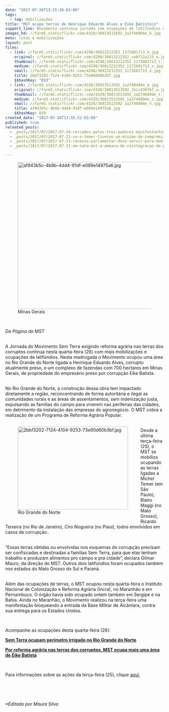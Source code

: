 ```yaml
---
date: "2017-07-26T13:25:26-03:00"
tags:
  - tag: mobilizações
title: "MST ocupa terras de Henrique Eduardo Alves e Eike Batista\n"
support_line: Movimento continua jornada com ocupações de latifúndios e órgãos públicos em doze estados em todas as regiões do país.
images_hd: //farm5.staticflickr.com/4320/36013513592_1a2f40d04e_b.jpg
menu: lutas e mobilizações
layout: post
files:
  - link: //farm5.staticflickr.com/4298/36013212352_1172b01713_b.jpg
    original: //farm5.staticflickr.com/4298/36013212352_ce0f12a215_o.jpg
    thumbnail: //farm5.staticflickr.com/4298/36013212352_1172b01713_t.jpg
    medium: //farm5.staticflickr.com/4298/36013212352_1172b01713_z.jpg
    small: //farm5.staticflickr.com/4298/36013212352_1172b01713_n.jpg
    title: 2bbf3202-7124-4104-9253-73e90d60b3bf.jpg
    $$hashKey: "033"
  - link: //farm5.staticflickr.com/4320/36013513592_1a2f40d04e_b.jpg
    original: //farm5.staticflickr.com/4320/36013513592_1bcc436fbf_o.jpg
    thumbnail: //farm5.staticflickr.com/4320/36013513592_1a2f40d04e_t.jpg
    medium: //farm5.staticflickr.com/4320/36013513592_1a2f40d04e_z.jpg
    small: //farm5.staticflickr.com/4320/36013513592_1a2f40d04e_n.jpg
    title: af943b5c-4b9b-4dd4-91df-e089e14975a6.jpg
    $$hashKey: 039
created_date: "2017-07-26T13:55:52-03:00"
published: true
releated_posts:
  - _posts/2017/07/2017-07-24-cercados-pelos-tres-poderes-manifestantes-reivindicam-a-restauracao-da-democracia.md
  - _posts/2017/07/2017-07-21-se-o-temer-tivesse-um-minimo-de-compromisso-com-o-povo-ele-renunciaria-diz-lula.md
  - _posts/2017/07/2017-07-21-recesso-parlamentar-deve-servir-para-mobilizacao-popular-apontam-oposicao-e-movimentos.md
  - _posts/2017/07/2017-07-21-em-nota-mst-a-ameaca-de-reintegracao-de-posse-do-porto-do-acu.md

---
```

<figure class="image"><img alt="af943b5c-4b9b-4dd4-91df-e089e14975a6.jpg" height="466" src="//farm5.staticflickr.com/4320/36013513592_1a2f40d04e_b.jpg" width="700" />
<figcaption>Minas Gerais</figcaption>
</figure>

<p>&nbsp;</p>

<p><em>Da P&aacute;gina do MST</em></p>

<p><br />
A Jornada do Movimento Sem Terra exigindo reforma agr&aacute;ria nas terras dos corruptos continua nesta quarta-feira (26) com mais mobiliza&ccedil;&otilde;es e ocupa&ccedil;&otilde;es de latif&uacute;ndios. Nesta madrugada o Movimento ocupou uma &aacute;rea no Rio Grande do Norte ligada a Henrique Eduardo Alves, corrupto atualmente preso, e um complexo de fazendas com 700 hectares em Minas Gerais, de propriedade do empres&aacute;rio preso por corrup&ccedil;&atilde;o Eike Batista.</p>

<p><br />
No Rio Grande do Norte, a constru&ccedil;&atilde;o dessa obra tem impactado diretamente a regi&atilde;o, reconcentrando de forma autorit&aacute;ria e ilegal as comunidades rurais e as &aacute;reas de assentamentos, sem indeniza&ccedil;&atilde;o justa, expulsando as fam&iacute;lias do campo para viverem nas periferias das cidades, em detrimento da instala&ccedil;&atilde;o das empresas do agroneg&oacute;cio. O MST cobra a realiza&ccedil;&atilde;o de um Programa de Reforma Agr&aacute;ria Popular.</p>

<figure class="image" style="float:left"><img alt="2bbf3202-7124-4104-9253-73e90d60b3bf.jpg" height="263" src="//farm5.staticflickr.com/4298/36013212352_1172b01713_b.jpg" width="350" />
<figcaption>Rio Grande do Norte</figcaption>
</figure>

<p><br />
Desde a &uacute;ltima ter&ccedil;a-feira (25), o MST se mobiliza ocupando as terras ligadas a Michel Temer (em S&atilde;o Paulo), Blairo Maggi (no Mato Grosso), Ricardo Teixeira (no Rio de Janeiro), Ciro Nogueira (no Piaui), todos envolvidos em casos de corrup&ccedil;&atilde;o..&nbsp;</p>

<p><br />
&ldquo;Essas terras obtidas ou envolvidas nos esquemas de corrup&ccedil;&atilde;o precisam ser confiscadas e destinadas a fam&iacute;lias Sem Terra, para que elas tenham trabalho e produzam alimentos pro campo e pra cidade&rdquo;, declara Gilmar Mauro, da dire&ccedil;&atilde;o do MST. Outros dois latif&uacute;ndios foram ocupados tamb&eacute;m nos estados do Mato Grosso do Sul e Paran&aacute;.</p>

<p><br />
Al&eacute;m das ocupa&ccedil;&otilde;es de terras, o MST ocupou nesta quarta-feira o Instituto Nacional de Coloniza&ccedil;&atilde;o e Reforma Agr&aacute;ria (Incra), no Maranh&atilde;o e em Pernambuco. O &oacute;rg&atilde;o havia sido ocupado ontem tamb&eacute;m em Sergipe e na Bahia. Ainda no Maranh&atilde;o, o Movimento realizou na ter&ccedil;a-feira uma manifesta&ccedil;&atilde;o bloqueando a entrada da Base Militar de Alc&acirc;ntara, contra sua entrega para os Estados Unidos.</p>

<p>&nbsp;</p>

<p>Acompanhe as ocupa&ccedil;&otilde;es desta quarta-feira (26):</p>

<p><strong><a href="http://www.mst.org.br/2017/07/26/sem-terra-ocupam-perimetro-irrigado-no-rio-grande-do-norte.html">Sem Terra ocupam per&iacute;metro irrigado no Rio Grande do Norte </a></strong></p>

<p><strong><a href="http://Por reforma agrária nas terras dos corruptos, MST ocupa mais uma área de Eike Batista">Por reforma agr&aacute;ria nas terras dos corruptos, MST ocupa mais uma &aacute;rea de Eike Batista</a></strong></p>

<p>&nbsp;</p>

<p>Para informa&ccedil;&otilde;es sobre as a&ccedil;&otilde;es da ter&ccedil;a-feira (25), clique <a href="http://www.mst.org.br/2017/07/25/em-dialogo-com-o-anseio-popular-mst-quer-reforma-agraria-nas-terras-dos-corruptos.html">aqui&nbsp; </a></p>

<p>&nbsp;</p>

<p>&nbsp;</p>

<p><em>*Editado por Maura Silva</em></p>
